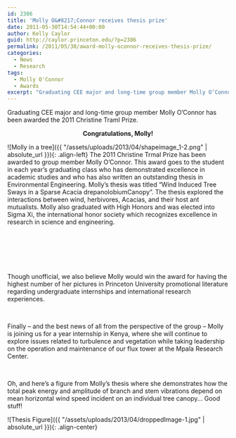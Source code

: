 ```yaml
---
id: 2386
title: 'Molly O&#8217;Connor receives thesis prize'
date: 2011-05-30T14:54:44+00:00
author: Kelly Caylor
guid: http://caylor.princeton.edu/?p=2386
permalink: /2011/05/30/award-molly-oconnor-receives-thesis-prize/
categories:
  - News
  - Research
tags:
  - Molly O'Connor
  - Awards
excerpt: "Graduating CEE major and long-time group member Molly O’Connor has been awarded the 2011 Christine Traml Prize."
---
```

Graduating CEE major and long-time group member Molly O’Connor has been awarded the 2011 Christine Traml Prize.

<p style="text-align: center;">
  <strong>Congratulations, Molly!</strong>
</p>

<!--more-->

![Molly in a tree]({{ "/assets/uploads/2013/04/shapeimage_1-2.png" | absolute_url }}){: .align-left} The 2011 Christine Trmal Prize has been awarded to group member Molly O’Connor. This award goes to the student in each year’s graduating class who has demonstrated excellence in academic studies and who has also written an outstanding thesis in Environmental Engineering. Molly’s thesis was titled “Wind Induced Tree Sways in a Sparse Acacia drepanolobiumCanopy”. The thesis explored the interactions between wind, herbivores, Acacias, and their host ant mutualists. Molly also graduated with High Honors and was elected into Sigma Xi, the international honor society which recognizes excellence in research in science and engineering.

&nbsp;

&nbsp;

&nbsp;

Though unofficial, we also believe Molly would win the award for having the highest number of her pictures in Princeton University promotional literature regarding undergraduate internships and international research experiences.

&nbsp;

Finally &#8211; and the best news of all from the perspective of the group &#8211; Molly is joining us for a year internship in Kenya, where she will continue to explore issues related to turbulence and vegetation while taking leadership on the operation and maintenance of our flux tower at the Mpala Research Center.

&nbsp;

Oh, and here’s a figure from Molly’s thesis where she demonstrates how the total peak energy and amplitude of branch and stem vibrations depend on mean horizontal wind speed incident on an individual tree canopy&#8230; Good stuff!

![Thesis Figure]({{ "/assets/uploads/2013/04/droppedImage-1.jpg" | absolute_url }}){: .align-center}
